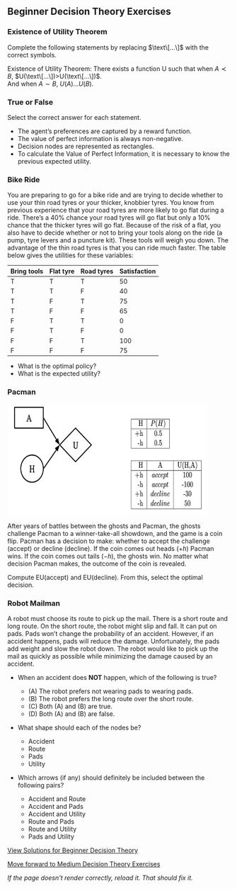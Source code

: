 ## Beginner Decision Theory Exercises

### Existence of Utility Theorem
Complete the following statements by replacing $\text\[...\]$ with the correct symbols.

Existence of Utility Theorem: There exists a function U such that when $A\prec B$, $U(\text\[...\])>U(\text\[...\])$. <br>
And when $A\sim B$, $U(A) \text{\[...\]}  U(B)$.

### True or False
Select the correct answer for each statement.
- The agent’s preferences are captured by a reward function.
- The value of perfect information is always non-negative.
- Decision nodes are represented as rectangles.
- To calculate the Value of Perfect Information, it is necessary to know the previous expected utility.

### Bike Ride
You are preparing to go for a bike ride and are trying to decide whether to use your thin road tyres or your thicker, knobbier tyres. You know from previous experience that your road tyres are more likely to go flat during a ride. There’s a 40% chance your road tyres will go flat but only a 10% chance that the thicker tyres will go flat. Because of the risk of a flat, you also have to decide whether or not to bring your tools along on the ride (a pump, tyre levers and a puncture kit). These tools will weigh you down.
The advantage of the thin road tyres is that you can ride much faster. The table below gives the utilities for these variables:

Bring tools| Flat tyre |	Road tyres |	Satisfaction|
-----------|-----------|-------------|--------------|
T	         |T	         |T	           |50            |
T	         |T	         |F	           |40            |
T	         |F	         |T	           |75            |
T	         |F	         |F	           |65            |
F	         |T	         |T	           |0             |
F	         |T	         |F	           |0             |
F	         |F          |T	           |100           |
F	         |F	         |F	           |75            |

- What is the optimal policy?
- What is the expected utility?

### Pacman

<img src="https://github.com/UMdecisionsupport/DecisionSupport2023/blob/main/images/pacman.png" width="450" height="250">

After years of battles between the ghosts and Pacman, the ghosts challenge Pacman to a winner-take-all showdown, and the game is a coin flip. Pacman has a decision to make: whether to accept the challenge (accept) or decline (decline). If the coin comes out heads ($+h$) Pacman wins. If the coin comes out tails ($-h$), the ghosts win. No matter what decision Pacman makes, the outcome of the coin is revealed.

Compute EU(accept) and EU(decline). From this, select the optimal decision.

### Robot Mailman
A robot must choose its route to pick up the mail. There is a short route and long route. On the short route, the robot might slip and fall. It can put on pads. Pads won’t change the probability of an accident. However, if an accident happens, pads will reduce the damage. Unfortunately, the pads add weight and slow the robot down. The robot would like to pick up the mail as quickly as possible while minimizing the damage caused by an accident.

- When an accident does **NOT** happen, which of the following is true? 
  - (A) The robot prefers not wearing pads to wearing pads. 
  - (B) The robot prefers the long route over the short route. 
  - (C) Both (A) and (B) are true. 
  - (D) Both (A) and (B) are false.

- What shape should each of the nodes be?
  - Accident	
  - Route	
  - Pads	
  - Utility

- Which arrows (if any) should definitely be included between the following pairs?
  - Accident and Route	
  - Accident and	Pads	
  - Accident	and Utility	
  - Route	and Pads	
  - Route and	Utility	
  - Pads and Utility


[View Solutions for Beginner Decision Theory](https://github.com/UMdecisionsupport/DecisionSupport2023/blob/main/DecisionTheory/Solutions/Beginner_Solutions.md)

[Move forward to Medium Decision Theory Exercises](https://github.com/UMdecisionsupport/DecisionSupport2023/blob/main/DecisionTheory/Medium.md)

*If the page doesn't render correctly, reload it. That should fix it.*
